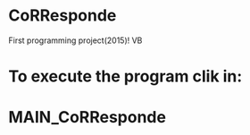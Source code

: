 # CoRResponde
First programming project(2015)! VB

# To execute the program clik in:
# MAIN_CoRResponde
